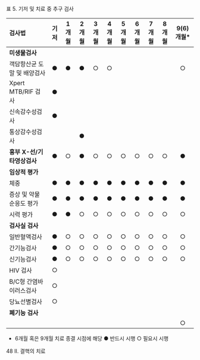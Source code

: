표 5. 기저 및 치료 중 추구 검사

| 검사법 | 기저 | 1개월 | 2개월 | 3개월 | 4개월 | 5개월 | 6개월 | 7개월 | 8개월 | 9(6)개월* |
| :----------------------- | :--: | :---: | :---: | :---: | :---: | :---: | :---: | :---: | :---: | :-------: |
| **미생물검사** | | | | | | | | | | |
| 객담항산균 도말 및 배양검사 | ● | ● | ● | ○ | ○ | | | | | ○ |
| Xpert MTB/RIF 검사 | ● | | | | | | | | | |
| 신속감수성검사 | ● | | | | | | | | | |
| 통상감수성검사 | | | ● | | | | | | | |
| **흉부 X-선/기타영상검사** | ● | ○ | ● | ○ | ○ | ○ | ○ | ○ | ○ | ● |
| **임상적 평가** | | | | | | | | | | |
| 체중 | ● | ● | ● | ● | ● | ● | ● | ● | ● | ● |
| 증상 및 약물 순응도 평가 | ● | ● | ● | ● | ● | ● | ● | ● | ● | ● |
| 시력 평가 | ● | ● | ○ | ○ | ○ | ○ | ○ | ○ | ○ | ○ |
| **검사실 검사** | | | | | | | | | | |
| 일반혈액검사 | ● | ○ | ○ | ○ | ○ | ○ | ○ | ○ | ○ | ○ |
| 간기능검사 | ● | ○ | ○ | ○ | ○ | ○ | ○ | ○ | ○ | ○ |
| 신기능검사 | ● | ○ | ○ | ○ | ○ | ○ | ○ | ○ | ○ | ○ |
| HIV 검사 | ○ | | | | | | | | | |
| B/C형 간염바이러스검사 | ○ | | | | | | | | | |
| 당뇨선별검사 | ○ | | | | | | | | | |
| **폐기능 검사** | | | | | | | | | | | |
| | | | | | | | | | | ○ |

* 6개월 혹은 9개월 치료 종결 시점에 해당
● 반드시 시행
○ 필요시 시행

<PAGE>48
II. 결핵의 치료